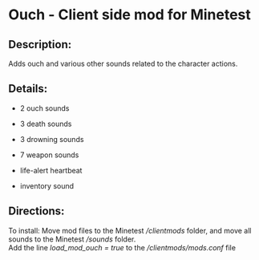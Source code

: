 # Ouch - Client side mod for Minetest


## Description:  

Adds ouch and various other sounds related to the character actions.

## Details: 

* 2 ouch sounds

* 3 death sounds

* 3 drowning sounds

* 7 weapon sounds

* life-alert heartbeat

* inventory sound


## Directions:  

To install: Move mod files to the Minetest _/clientmods_ folder, and move all sounds to the Minetest _/sounds_ folder.  
Add the line _load_mod_ouch = true_ to the _/clientmods/mods.conf_ file
